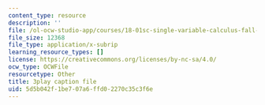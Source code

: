 ```yaml
---
content_type: resource
description: ''
file: /ol-ocw-studio-app/courses/18-01sc-single-variable-calculus-fall-2010/5d5b042f1be707a6ffd02270c35c3f6e_2_7htv5eviM.srt
file_size: 12368
file_type: application/x-subrip
learning_resource_types: []
license: https://creativecommons.org/licenses/by-nc-sa/4.0/
ocw_type: OCWFile
resourcetype: Other
title: 3play caption file
uid: 5d5b042f-1be7-07a6-ffd0-2270c35c3f6e
---
```

